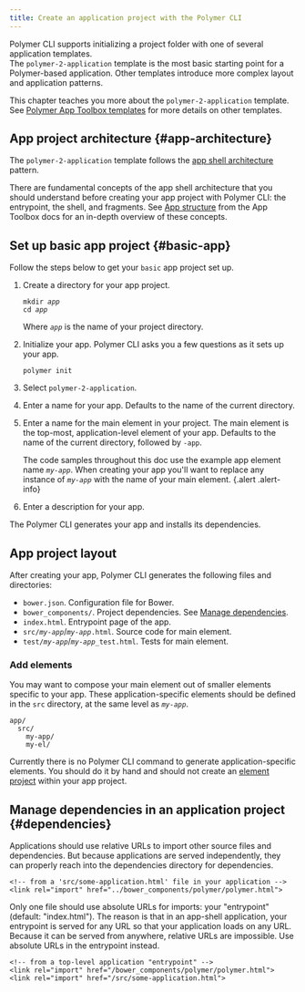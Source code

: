 ```yaml
---
title: Create an application project with the Polymer CLI
---
```


<!-- toc -->

Polymer CLI supports initializing a project folder with one of several application templates.  
The `polymer-2-application` template is the most basic starting point for a Polymer-based 
application. Other templates introduce more complex layout and application patterns.

This chapter teaches you more about the `polymer-2-application` template.  
See [Polymer App Toolbox templates](../../toolbox/templates) for more details on other templates.

## App project architecture {#app-architecture}

The `polymer-2-application` template follows the [app shell 
architecture](https://developers.google.com/web/updates/2015/11/app-shell) pattern.

There are fundamental concepts of the app shell architecture that you should understand before 
creating your app project with Polymer CLI: the entrypoint, the shell, and fragments. See [App 
structure](../../toolbox/prpl#app-structure) from the App Toolbox docs for an in-depth overview of 
these concepts.

## Set up basic app project {#basic-app}

Follow the steps below to get your `basic` app project set up.

1.  Create a directory for your app project.

    <pre><code>mkdir <var>app</var>
    cd <var>app</var></code></pre>

    Where <code><var>app</var></code> is the name of your project directory.

1.  Initialize your app. Polymer CLI asks you a few questions
    as it sets up your app.

        polymer init

1.  Select `polymer-2-application`.

1.  Enter a name for your app. Defaults to the name of the current directory.

1.  Enter a name for the main element in your project. The main element is the
    top-most, application-level element of your app. Defaults to the name of
    the current directory, followed by `-app`.

    The code samples throughout this doc use the example app element name
    <code><var>my-app</var></code>. When creating your app you'll want to
    replace any instance of <code><var>my-app</var></code> with the name of
    your main element.
    {.alert .alert-info}

1.  Enter a description for your app.

The Polymer CLI generates your app and installs its dependencies.

## App project layout

After creating your app, Polymer CLI generates the following files and directories:

*   `bower.json`. Configuration file for Bower.
*   `bower_components/`. Project dependencies. See [Manage dependencies](#dependencies).
*   `index.html`. Entrypoint page of the app.
*   `src/`<code><var>my-app</var></code>/<code><var>my-app</var></code>`.html`.
    Source code for main element.
*   `test/`<code><var>my-app</var></code>/<code><var>my-app</var></code>`_test.html`. Tests 
    for main element.

### Add elements

You may want to compose your main element out of smaller elements specific to your app. These 
application-specific elements should be defined in the `src` directory, at the same level as 
<code><var>my-app</var></code>.

    app/
      src/
        my-app/
        my-el/

Currently there is no Polymer CLI command to generate application-specific elements. You should do 
it by hand and should not create an [element project](#element) within your app project.

## Manage dependencies in an application project {#dependencies}

Applications should use relative URLs to import other source files and dependencies. But because 
applications are served independently, they can properly reach into the dependencies directory for 
dependencies.

    <!-- from a 'src/some-application.html' file in your application -->
    <link rel="import" href="../bower_components/polymer/polymer.html">

Only one file should use absolute URLs for imports: your "entrypoint" (default: "index.html"). 
The reason is that in an app-shell application, your entrypoint is served for any URL so that your 
application loads on any URL. Because it can be served from anywhere, relative URLs are impossible. 
Use absolute URLs in the entrypoint instead.

    <!-- from a top-level application "entrypoint" -->
    <link rel="import" href="/bower_components/polymer/polymer.html">
    <link rel="import" href="/src/some-application.html">

